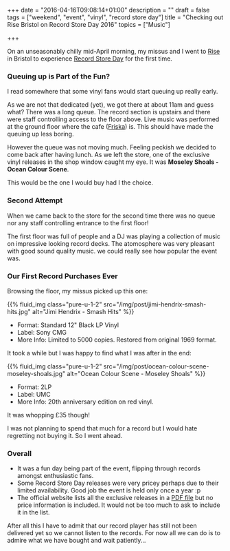 +++
date = "2016-04-16T09:08:14+01:00"
description = ""
draft = false
tags = ["weekend", "event", "vinyl", "record store day"]
title = "Checking out Rise Bristol on Record Store Day 2016"
topics = ["Music"]

+++

On an unseasonably chilly mid-April morning, my missus and I went to [Rise](http://www.rise-music.co.uk/) in Bristol to experience [Record Store Day](http://recordstoreday.co.uk/home/) for the first time.

<!--more-->

### Queuing up is Part of the Fun?

I read somewhere that some vinyl fans would start queuing up really early.

As we are not that dedicated (yet), we got there at about 11am and guess what? There was a long queue. The record section is upstairs and there were staff controlling access to the floor above. Live music was performed at the ground floor where the cafe ([Friska](http://www.friskafood.com/)) is.  This should have made the queuing up less boring.

However the queue was not moving much. Feeling peckish we decided to come back after having lunch. As we left the store, one of the exclusive vinyl releases in the shop window caught my eye. It was **Moseley Shoals - Ocean Colour Scene**.

This would be the one I would buy had I the choice.

### Second Attempt

When we came back to the store for the second time there was no queue nor any staff controlling entrance to the first floor!

The first floor was full of people and a DJ was playing a collection of music on impressive looking record decks. The atomosphere was very pleasant with good sound quality music. we could really see how popular the event was.

### Our First Record Purchases Ever

Browsing the floor, my missus picked up this one:

{{% fluid_img class="pure-u-1-2" src="/img/post/jimi-hendrix-smash-hits.jpg" alt="Jimi Hendrix - Smash Hits" %}}

- Format: Standard 12" Black LP Vinyl
- Label: Sony CMG
- More Info: Limited to 5000 copies. Restored from original 1969 format.

It took a while but I was happy to find what I was after in the end:

{{% fluid_img class="pure-u-1-2" src="/img/post/ocean-colour-scene-moseley-shoals.jpg" alt="Ocean Colour Scene - Moseley Shoals" %}}

- Format: 2LP
- Label: UMC
- More Info: 20th anniversary edition on red vinyl.

It was whopping £35 though!

I was not planning to spend that much for a record but I would hate regretting not buying it. So I went ahead.

### Overall

- It was a fun day being part of the event, flipping through records amongst enthusiastic fans.
- Some Record Store Day releases were very pricey perhaps due to their limited availability. Good job the event is held only once a year :p
- The official website lists all the exclusive releases in a [PDF file](http://recordstoreday.co.uk/media/2711/product-listing-6apr.pdf) but no price information is included. It would not be too much to ask to include it in the list.

After all this I have to admit that our record player has still not been delivered yet so we cannot listen to the records. For now all we can do is to admire what we have bought and wait patiently...